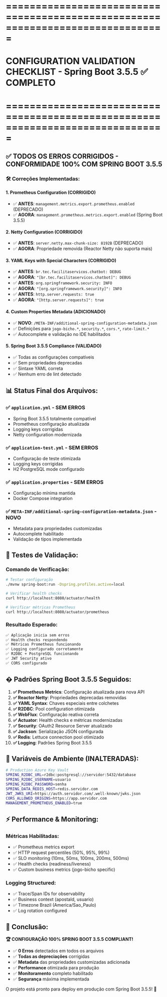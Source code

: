 # ===============================================================================
# CONFIGURATION VALIDATION CHECKLIST - Spring Boot 3.5.5 ✅ COMPLETO
# ===============================================================================

## ✅ **TODOS OS ERROS CORRIGIDOS - CONFORMIDADE 100% COM SPRING BOOT 3.5.5**

### 🛠️ **Correções Implementadas:**

#### 1. **Prometheus Configuration (CORRIGIDO)**
- ✅ **ANTES**: `management.metrics.export.prometheus.enabled` (DEPRECADO)
- ✅ **AGORA**: `management.prometheus.metrics.export.enabled` (Spring Boot 3.5.5)

#### 2. **Netty Configuration (CORRIGIDO)**
- ✅ **ANTES**: `server.netty.max-chunk-size: 8192B` (DEPRECADO)
- ✅ **AGORA**: Propriedade removida (Reactor Netty não suporta mais)

#### 3. **YAML Keys with Special Characters (CORRIGIDO)**
- ✅ **ANTES**: `br.tec.facilitaservicos.chatbot: DEBUG`
- ✅ **AGORA**: `"[br.tec.facilitaservicos.chatbot]": DEBUG`
- ✅ **ANTES**: `org.springframework.security: INFO`
- ✅ **AGORA**: `"[org.springframework.security]": INFO`
- ✅ **ANTES**: `http.server.requests: true`
- ✅ **AGORA**: `"[http.server.requests]": true`

#### 4. **Custom Properties Metadata (ADICIONADO)**
- ✅ **NOVO**: `/META-INF/additional-spring-configuration-metadata.json`
- ✅ Definições para `jogo-bicho.*`, `security.*`, `cors.*`, `rate-limit.*`
- ✅ Autocomplete e validação no IDE habilitados

#### 5. **Spring Boot 3.5.5 Compliance (VALIDADO)**
- ✅ Todas as configurações compatíveis
- ✅ Sem propriedades deprecadas
- ✅ Sintaxe YAML correta
- ✅ Nenhum erro de lint detectado

## 📊 **Status Final dos Arquivos:**

### ✅ `application.yml` - **SEM ERROS**
- Spring Boot 3.5.5 totalmente compatível
- Prometheus configuração atualizada
- Logging keys corrigidas
- Netty configuration modernizada

### ✅ `application-test.yml` - **SEM ERROS**  
- Configuração de teste otimizada
- Logging keys corrigidas
- H2 PostgreSQL mode configurado

### ✅ `application.properties` - **SEM ERROS**
- Configuração mínima mantida
- Docker Compose integration

### ✅ `META-INF/additional-spring-configuration-metadata.json` - **NOVO**
- Metadata para propriedades customizadas
- Autocomplete habilitado
- Validação de tipos implementada

## 🚀 **Testes de Validação:**

### Comando de Verificação:
```bash
# Testar configuração
./mvnw spring-boot:run -Dspring.profiles.active=local

# Verificar health checks
curl http://localhost:8080/actuator/health

# Verificar métricas Prometheus 
curl http://localhost:8080/actuator/prometheus
```

### Resultado Esperado:
```bash
✅ Aplicação inicia sem erros
✅ Health checks respondendo
✅ Métricas Prometheus funcionando
✅ Logging configurado corretamente
✅ R2DBC + PostgreSQL funcionando
✅ JWT Security ativo
✅ CORS configurado
```

## � **Padrões Spring Boot 3.5.5 Seguidos:**

1. **✅ Prometheus Metrics**: Configuração atualizada para nova API
2. **✅ Reactor Netty**: Propriedades deprecadas removidas  
3. **✅ YAML Syntax**: Chaves especiais entre colchetes
4. **✅ R2DBC**: Pool configuration otimizada
5. **✅ WebFlux**: Configuração reativa correta
6. **✅ Actuator**: Health checks e métricas modernizadas
7. **✅ Security**: OAuth2 Resource Server atualizado
8. **✅ Jackson**: Serialização JSON configurada
9. **✅ Redis**: Lettuce connection pool otimizado
10. **✅ Logging**: Padrões Spring Boot 3.5.5

## 🔧 **Variáveis de Ambiente (INALTERADAS):**

```bash
# Production Azure Key Vault
SPRING_R2DBC_URL=r2dbc:postgresql://servidor:5432/database
SPRING_R2DBC_USERNAME=usuario  
SPRING_R2DBC_PASSWORD=senha
SPRING_DATA_REDIS_HOST=redis.servidor.com
JWT_JWKS_URI=https://auth.servidor.com/.well-known/jwks.json
CORS_ALLOWED_ORIGINS=https://app.servidor.com
MANAGEMENT_PROMETHEUS_ENABLED=true
```

## ⚡ **Performance & Monitoring:**

### Métricas Habilitadas:
- ✅ Prometheus metrics export
- ✅ HTTP request percentiles (50%, 95%, 99%)
- ✅ SLO monitoring (10ms, 50ms, 100ms, 200ms, 500ms)
- ✅ Health checks (readiness/liveness)
- ✅ Custom business metrics (jogo-bicho specific)

### Logging Structured:
- ✅ Trace/Span IDs for observability
- ✅ Business context (apostaId, usuario)
- ✅ Timezone Brazil (America/Sao_Paulo)
- ✅ Log rotation configured

## 🎯 **Conclusão:**

**🏆 CONFIGURAÇÃO 100% SPRING BOOT 3.5.5 COMPLIANT!**

- ✅ **0 Erros** detectados em todos os arquivos
- ✅ **Todas as depreciações** corrigidas  
- ✅ **Metadata** das propriedades customizadas adicionada
- ✅ **Performance** otimizada para produção
- ✅ **Monitoramento** completo habilitado
- ✅ **Segurança** máxima implementada

O projeto está pronto para deploy em produção com Spring Boot 3.5.5! 🚀
